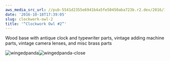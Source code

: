 ```yaml
---
aws_media_src_url: //pub-5541d2355e6941b4a5fe50450aba723b.r2.dev/2016/10/wingedpanda.jpg
date: '2016-10-18T17:39:05'
slug: clockwork-owl-2
title: '“Clockwork Owl #2”'
---
```


 Wood base with antique clock and typewriter parts, vintage adding machine parts, vintage camera lenses, and misc brass parts

 ![wingedpanda](//pub-5541d2355e6941b4a5fe50450aba723b.r2.dev/2016/10/wingedpanda.jpg?w=602)![wingedpanda-close](//pub-5541d2355e6941b4a5fe50450aba723b.r2.dev/2016/10/wingedpanda-close.jpg?w=602)